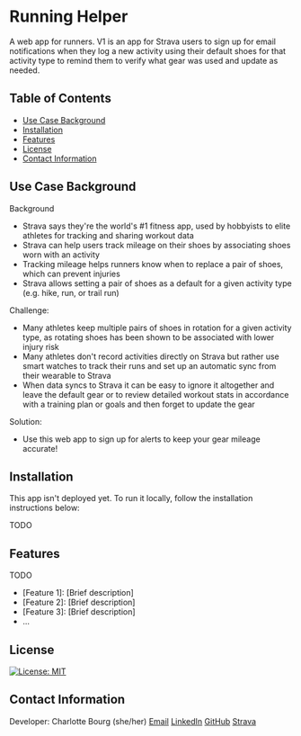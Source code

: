 # Running Helper
A web app for runners. V1 is an app for Strava users to sign up for email notifications when they log a new activity using their default shoes for that activity type to remind them to verify what gear was used and update as needed. 

## Table of Contents
- [Use Case Background](#use-case-background)
- [Installation](#installation)
- [Features](#features)
- [License](#license)
- [Contact Information](#contact-information)

## Use Case Background
Background
- Strava says they're the world's #1 fitness app, used by hobbyists to elite athletes for tracking and sharing workout data
- Strava can help users track mileage on their shoes by associating shoes worn with an activity
- Tracking mileage helps runners know when to replace a pair of shoes, which can prevent injuries
- Strava allows setting a pair of shoes as a default for a given activity type (e.g. hike, run, or trail run)

Challenge: 
- Many athletes keep multiple pairs of shoes in rotation for a given activity type, as rotating shoes has been shown to be associated with lower injury risk 
- Many athletes don't record activities directly on Strava but rather use smart watches to track their runs and set up an automatic sync from their wearable to Strava
- When data syncs to Strava it can be easy to ignore it altogether and leave the default gear or to review detailed workout stats in accordance with a training plan or goals and then forget to update the gear 

Solution:
- Use this web app to sign up for alerts to keep your gear mileage accurate! 

## Installation
This app isn't deployed yet. To run it locally, follow the installation instructions below: 

TODO 

## Features
TODO
- [Feature 1]: [Brief description]
- [Feature 2]: [Brief description]
- [Feature 3]: [Brief description]
- ...

## License
[![License: MIT](https://img.shields.io/badge/License-MIT-yellow.svg)](https://opensource.org/licenses/MIT)

## Contact Information
Developer: Charlotte Bourg (she/her)
[Email](mailto:charlotte.bourg@gmail.com)
[LinkedIn](https://www.linkedin.com/in/charlottebourg/)
[GitHub](https://github.com/charlotte-bourg)
[Strava](https://www.strava.com/athletes/100636324)